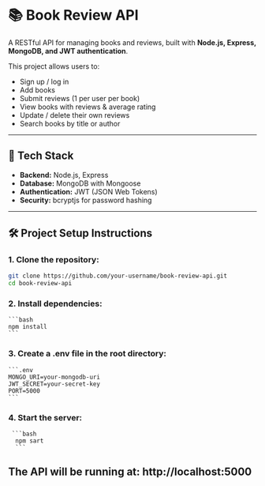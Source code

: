# 📚 Book Review API  

A RESTful API for managing books and reviews, built with **Node.js, Express, MongoDB, and JWT authentication**.  

This project allows users to:  
- Sign up / log in  
- Add books  
- Submit reviews (1 per user per book)  
- View books with reviews & average rating  
- Update / delete their own reviews  
- Search books by title or author  

---

## 🚀 Tech Stack
- **Backend:** Node.js, Express  
- **Database:** MongoDB with Mongoose  
- **Authentication:** JWT (JSON Web Tokens)  
- **Security:** bcryptjs for password hashing  

---

## 🛠️ Project Setup Instructions  

### 1. Clone the repository:
   ```bash
   git clone https://github.com/your-username/book-review-api.git
   cd book-review-api
   ```
### 2. Install dependencies:
    ```bash
    npm install
    ```
### 3. Create a .env file in the root directory:
    ```.env
    MONGO_URI=your-mongodb-uri
    JWT_SECRET=your-secret-key
    PORT=5000
    ```
### 4. Start the server:
     ```bash
      npm sart
      ```
## The API will be running at: http://localhost:5000



    
    
    
